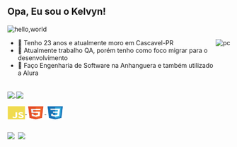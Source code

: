 ## Opa, Eu sou o Kelvyn!  


<img align="center" alt="hello,world" height="200em" src="https://user-images.githubusercontent.com/74038190/226190894-18e959ba-d458-4a94-ac44-790190f2a947.gif"/>
  
- 👾 Tenho 23 anos e atualmente moro em Cascavel-PR <img align="right" alt="pc" height="200em" src="https://user-images.githubusercontent.com/74038190/219923809-b86dc415-a0c2-4a38-bc88-ad6cf06395a8.gif"/>
- 👾 Atualmente trabalho QA, porém tenho como foco migrar para o desenvolvimento
- 👾 Faço Engenharia de Software na Anhanguera e também utilizado a Alura
  
<br>
<div>
  <a href=>
  <img align="center" height="120em" src="https://github-readme-stats.vercel.app/api?username=the-marielis&show_icons=true&theme=dracula&include_all_commits=true&count_private-true"/>
  <img align="center" height="120em" src="https://github-readme-stats.vercel.app/api/top-langs/?username=the-marielis&layout=compact&langs_count-16&theme=dracula"/>
</div>



<div style="display: inline_block"><br>
  <img align="center" alt="Rafa-Js" height="30" width="40" src="https://raw.githubusercontent.com/devicons/devicon/master/icons/javascript/javascript-plain.svg">
  <img align="center" alt="Rafa-HTML" height="30" width="40" src="https://raw.githubusercontent.com/devicons/devicon/master/icons/html5/html5-original.svg">
  <img align="center" alt="Rafa-CSS" height="30" width="40" src="https://raw.githubusercontent.com/devicons/devicon/master/icons/css3/css3-original.svg">
</div>
  
  ##
 
<div> 
  <a href="https://www.linkedin.com/in/kelvyn-henrique-martins-887aa5212/" target="_blank"><img src="https://img.shields.io/badge/-LinkedIn-%230077B5?style=for-the-badge&logo=linkedin&logoColor=white" target="_blank"></a> 
  <a href="https://cursos.alura.com.br/user/kelvynhmartins26" target="_blank"><img src="https://avatars.githubusercontent.com/u/4975968?s=280&v=4" target="_blank"></a> 
  
</div>
